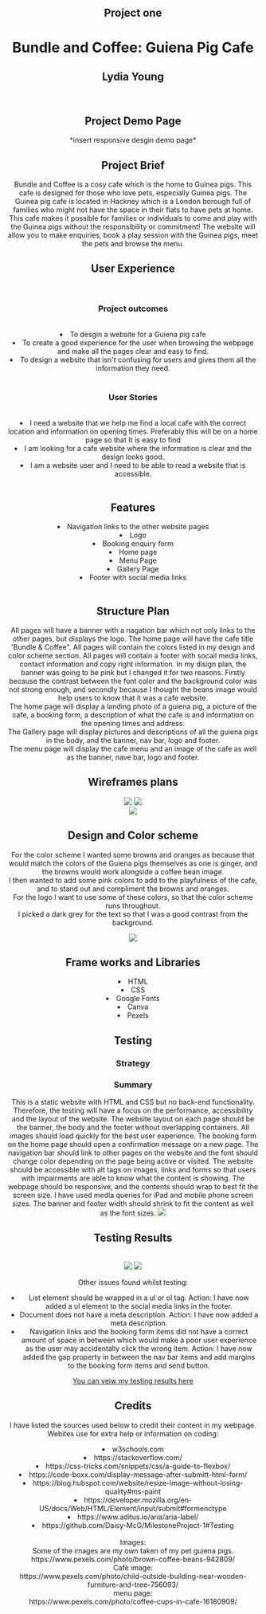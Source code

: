 <header><h2>Project one</h2>
<h1>Bundle and Coffee: Guiena Pig Cafe</h1>
<h2>Lydia Young</h2><header>
<br>

<h2>Project Demo Page</h2>
*insert responsive desgin demo page*

<h2>Project Brief</h2>

Bundle and Coffee is a cosy cafe which is the home to Guinea pigs. This cafe is designed for those who love pets, especially Guinea pigs. The Guinea pig cafe is located in Hackney which is a London borough full of families who might not have the space in their flats to have pets at home. <br>
This cafe makes it possible for families or individuals to come and play with the Guinea pigs without the responsibility or commitment!
The website will allow you to make enquiries, book a play session with the Guinea pigs, meet the pets and browse the menu. 

<h2>User Experience</h2>
<br>
<h3>Project outcomes</h3>
<br>
<li>To desgin a website for a Guiena pig cafe</li>
<li>To create a good experience for the user when browsing the webpage and make all the pages clear and easy to find.</li>
<li>To design a website that isn't confusing for users and gives them all the information they need.</li>
<br>
<h3>User Stories</h3>
<br>
<li>I need a website that we help me find a local cafe with the correct location and information on opening times. Preferably this will be on a home page so that It is easy to find</li>
<li>I am looking for a cafe website where the information is clear and the design looks good.</li>
<li>I am a website user and I need to be able to read a website that is accessible.</li>
<br>
<h2>Features</h2>
<li>Navigation links to the other website pages</li>
<li>Logo</li>
<li>Booking enquiry form</li>
<li>Home page</li>
<li>Menu Page</li>
<li>Gallery Page</li>
<li>Footer with social media links</li>
<br>
<h2>Structure Plan</h2>
<p>All pages will have a banner with a nagation bar which not only links to the other pages, but displays the logo. The home page will have the cafe title 'Bundle & Coffee". All pages will contain the colors listed in my design and color scheme section. All pages will contain a footer with socail media links, contact information and copy right information. In my disign plan, the banner was going to be pink but I changed it for two reasons. Firstly because the contrast between the font color and the background color was not strong enough, and secondly because I thought the beans image would help users to know that it was a cafe website.<br>
The home page will display a landing photo of a guiena pig, a picture of the cafe, a booking form, a description of what the cafe is and information on the opening times and address.<br>
The Gallery page will display pictures and descriptions of all the guiena pigs in the body, and the banner, nav bar, logo and footer.<br>
The menu page will display the cafe menu and an image of the cafe as well as the banner, nave bar, logo and footer.</p>

<h2>Wireframes plans</h2>
<img src="readme images/Picture3.png">
<img src="readme images/Picture4.png">
<br>
<img src="readme images/Picture2.png">
<br>
<h2>Design and Color scheme</h2>
<p>For the color scheme I wanted some browns and oranges as because that would match the colors of the Guiena pigs themselves as one is ginger, and the browns would work alongside a coffee bean image.
<br> I then wanted to add some pink colors to add to the playfulness of the cafe, and to stand out and compliment the browns and oranges.<br>
For the logo I want to use some of these colors, so that the color scheme runs throughout.<br>
I picked a dark grey for the text so that I was a good contrast from the background.</p>
<img src="readme images/color.png">
<h2>Frame works and Libraries</h2>
<li>HTML</li>
<li>CSS</li>
<li>Google Fonts</li>
<li>Canva</li>
<li>Pexels</li>

<h2>Testing</h2>
<h3>Strategy</h3>
<h3>Summary</h3>
This is a static website with HTML and CSS but no back-end functionality. Therefore, the testing will have a focus on the performance, accessibility and the layout of the website. 
The website layout on each page should be the banner, the body and the footer without overlapping containers. All images should load quickly for the best user experience. The booking form on the home page should open a confirmation message on a new page. The navigation bar should link to other pages on the website and the font should change color depending on the page being active or visited. 
The website should be accessible with alt tags on images, links and forms so that users with impairments are able to know what the content is showing. 
The webpage should be responsive, and the contents should wrap to best fit the screen size. I have used media queries for iPad and mobile phone screen sizes. The banner and footer width should shrink to fit the content as well as the font sizes. 

<img src="readme images/testing table.png">

<h2>Testing Results</h2>
<br>
<img src="readme images/testingresults1.png">
<img src="readme images/testingresults2.png">
<p>Other issues found whilst testing:
<ul>
<li>List element should be wrapped in a ul or ol tag. 
Action: I have now added a ul element to the social media links in the footer.</li>
<li>Document does not have a meta description.
Action: I have now added a meta description.</li>
<li>Navigation links and the booking form items did not have a correct amount of space in between which would make a poor user experience as the user may accidentally click the wrong item. 
Action: I have now added the gap property in between the nav bar items and add margins to the booking form items and send button.</li></ul>
</p>

<a href="https://docs.google.com/document/d/1nFfqbd-5FjWe_yTLlFebqb_IEbXeEUhVzSRfRjbDuL4/edit">You can veiw my testing results here</a>

<h2>Credits</h2>
<p>I have listed the sources used below to credit their content in my webpage.
<br>
Webites use for extra help or information on coding:
<li>w3schools.com</li>
<li>https://stackoverflow.com/</li>
<li>https://css-tricks.com/snippets/css/a-guide-to-flexbox/</li>
<li>https://code-boxx.com/display-message-after-submitt-html-form/</li>
<li>https://blog.hubspot.com/website/resize-image-without-losing-quality#ms-paint</li>
<li>https://developer.mozilla.org/en-US/docs/Web/HTML/Element/input/submit#formenctype</li>
<li>https://www.aditus.io/aria/aria-label/</li>

<li>https://github.com/Daisy-McG/MilestoneProject-1#Testing</li>
<br>
Images:
<br>
Some of the images are my own taken of my pet guiena pigs.
<br>
https://www.pexels.com/photo/brown-coffee-beans-942809/ 
<br>
Café image:
<br>
https://www.pexels.com/photo/child-outside-building-near-wooden-furniture-and-tree-756093/
<br>
menu page:
<br>
https://www.pexels.com/photo/coffee-cups-in-cafe-16180909/</p>

